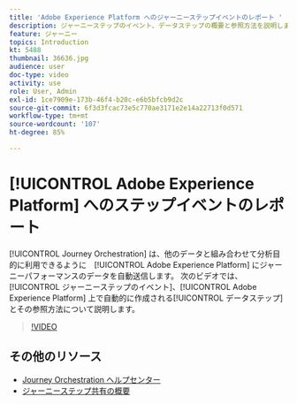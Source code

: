 ```yaml
---
title: 'Adobe Experience Platform へのジャーニーステップイベントのレポート '
description: ジャーニーステップのイベント、データステップの概要と参照方法を説明します。
feature: ジャーニー
topics: Introduction
kt: 5488
thumbnail: 36636.jpg
audience: user
doc-type: video
activity: use
role: User, Admin
exl-id: 1ce7909e-173b-46f4-b20c-e6b5bfcb9d2c
source-git-commit: 6f3d3fcac73e5c770ae3171e2e14a22713f0d571
workflow-type: tm+mt
source-wordcount: '107'
ht-degree: 85%

---
```


# [!UICONTROL Adobe Experience Platform] へのステップイベントのレポート

[!UICONTROL Journey Orchestration] は、他のデータと組み合わせて分析目的に利用できるように　[!UICONTROL Adobe Experience Platform] にジャーニーパフォーマンスのデータを自動送信します。
次のビデオでは、[!UICONTROL ジャーニーステップのイベント]、[!UICONTROL Adobe Experience Platform] 上で自動的に作成される[!UICONTROL データステップ]とその参照方法について説明します。

>[!VIDEO](https://video.tv.adobe.com/v/36636?quality=12)

## その他のリソース

* [Journey Orchestration ヘルプセンター](https://docs.adobe.com/content/help/ja-JP/journeys/using/journey-orchestration-home.html)
* [ジャーニーステップ共有の概要](https://docs.adobe.com/content/help/ja-JP/journeys/using/building-journeys/sharing-journey-steps/sharing-overview.html)
